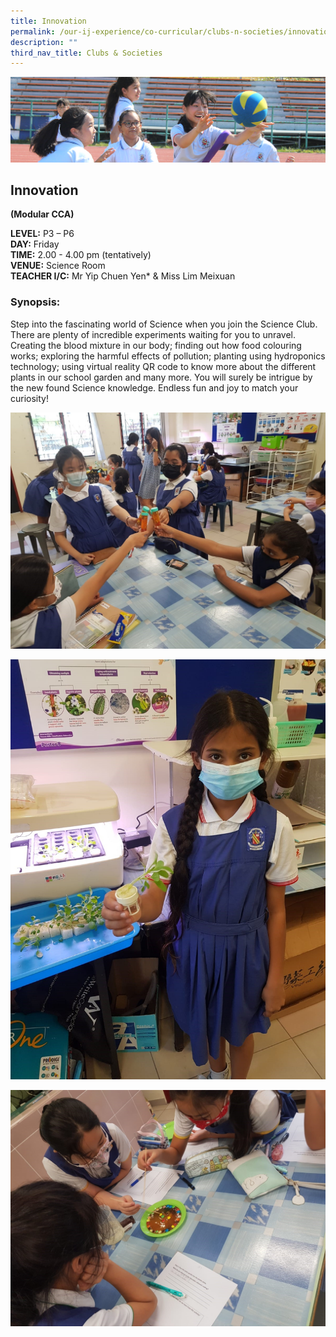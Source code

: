 ```yaml
---
title: Innovation
permalink: /our-ij-experience/co-curricular/clubs-n-societies/innovation
description: ""
third_nav_title: Clubs & Societies
---
```

![](/images/subpage.jpg)

## Innovation

**(Modular CCA)**

  

**LEVEL:** P3 – P6<br>
**DAY:** Friday<br>
**TIME:** 2.00 - 4.00 pm (tentatively)<br>
**VENUE:** Science Room<br>
**TEACHER I/C:** Mr Yip Chuen Yen\* & Miss Lim Meixuan

### Synopsis:


Step into the fascinating world of Science when you join the Science Club. There are plenty of incredible experiments waiting for you to unravel. Creating the blood mixture in our body; finding out how food colouring works; exploring the harmful effects of pollution; planting using hydroponics technology; using virtual reality QR code to know more about the different plants in our school garden and many more. You will surely be intrigue by the new found Science knowledge. Endless fun and joy to match your curiosity!


![](/images/Co%20Curricular/Science_1.jpg)

![](/images/Co%20Curricular/Science_2.jpg)

![](/images/Co%20Curricular/Science_3.jpg)